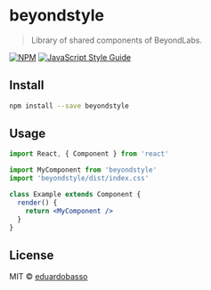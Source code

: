 # beyondstyle

> Library of shared components of BeyondLabs.

[![NPM](https://img.shields.io/npm/v/beyondstyle.svg)](https://www.npmjs.com/package/beyondstyle) [![JavaScript Style Guide](https://img.shields.io/badge/code_style-standard-brightgreen.svg)](https://standardjs.com)

## Install

```bash
npm install --save beyondstyle
```

## Usage

```jsx
import React, { Component } from 'react'

import MyComponent from 'beyondstyle'
import 'beyondstyle/dist/index.css'

class Example extends Component {
  render() {
    return <MyComponent />
  }
}
```

## License

MIT © [eduardobasso](https://github.com/eduardobasso)
